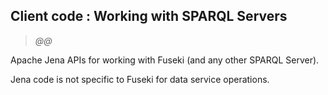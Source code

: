 ## Client code : Working with SPARQL Servers

> _@@_

Apache Jena APIs for working with Fuseki (and any other SPARQL Server).

Jena code is not specific to Fuseki for data service operations.
